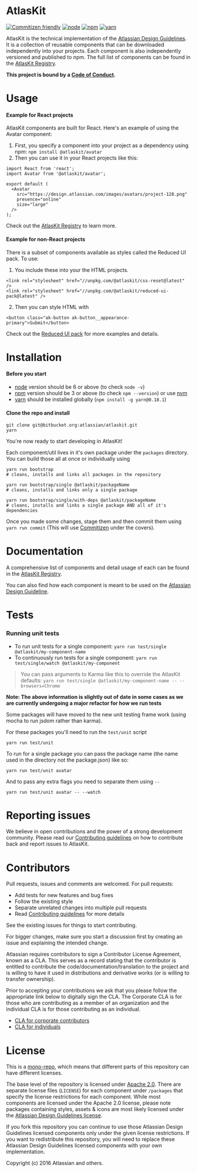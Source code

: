 AtlasKit
==============
[![Commitizen friendly](https://img.shields.io/badge/commitizen-friendly-brightgreen.svg)](http://commitizen.github.io/cz-cli/)
[![node](https://img.shields.io/badge/node-6.10%2B-brightgreen.svg)]()
[![npm](https://img.shields.io/badge/npm-3.8%2B-brightgreen.svg)]()
[![yarn](https://img.shields.io/badge/yarn-0.18.1-brightgreen.svg)]()

AtlasKit is the technical implementation of the [Atlassian Design Guidelines][ADG]. It is a collection of reusable components that can be downloaded independently into your projects. Each component is also independently versioned and published to npm. The full list of components can be found in the [AtlasKit Registry][AtlasKitRegistry].

**This project is bound by a [Code of Conduct][codeofconduct].**

Usage
======

#### Example for React projects

AtlasKit components are built for React. Here's an example of using the Avatar component:

1. First, you specify a component into your project as a dependency using npm: `npm install @atlaskit/avatar`
2. Then you can use it in your React projects like this:

```
import React from 'react';
import Avatar from '@atlaskit/avatar';

export default (
  <Avatar
    src="https://design.atlassian.com/images/avatars/project-128.png"
    presence="online"
    size="large"
  />
);
```
Check out the [AtlasKit Registry][AtlasKitRegistry] to learn more.

#### Example for non-React projects

There is a subset of components available as styles called the Reduced UI pack.
To use:

1. You include these into your the HTML projects.

```
<link rel="stylesheet" href="//unpkg.com/@atlaskit/css-reset@latest" />
<link rel="stylesheet" href="//unpkg.com/@atlaskit/reduced-ui-pack@latest" />
```
2. Then you can style HTML with

`<button class="ak-button ak-button__appearance-primary">Submit</button>`

Check out the [Reduced UI pack](http://go.atlassian.com/reduced-ui-pack) for more examples and details.


Installation
============

#### Before you start

* [node](https://nodejs.org/) version should be 6 or above (to check `node -v`)
* [npm](https://www.npmjs.com/) version should be 3 or above (to check `npm --version`) or use [nvm](https://github.com/creationix/nvm)
* [yarn](https://yarnpkg.com/) should be installed globally (`npm install -g yarn@0.18.1`)

#### Clone the repo and install

```
git clone git@bitbucket.org:atlassian/atlaskit.git
yarn
```
You're now ready to start developing in AtlasKit!

Each component/util lives in it's own package under the `packages` directory. You can build those all at once or individually using

```
yarn run bootstrap
# cleans, installs and links all packages in the repository
```

```
yarn run bootstrap/single @atlaskit/packageName
# cleans, installs and links only a single package
```

```
yarn run bootstrap/single/with-deps @atlaskit/packageName
# cleans, installs and links a single package AND all of it's dependencies
```

Once you made some changes, stage them and then commit them using `yarn run commit` (This will use [Commitizen](https://github.com/commitizen/cz-cli) under the covers).


Documentation
=============
A comprehensive list of components and detail usage of each can be found in the [AtlasKit Registry][AtlasKitRegistry].

You can also find how each component is meant to be used on the [Atlassian Design Guideline][ADG].


Tests
=====

### Running unit tests

* To run unit tests for a single component: `yarn run test/single @atlaskit/my-component-name`
* To continuously run tests for a single component: `yarn run test/single/watch @atlaskit/my-component`

> You can pass arguments to Karma like this to override the AtlasKit defaults: `yarn run test/single @atlaskit/my-component-name -- --browsers=Chrome`

**Note: The above information is slightly out of date in some cases as we are currently undergoing a major refactor for how we run tests**

Some packages will have moved to the new unit testing frame work (using mocha to run jsdom rather than karma).

For these packages you'll need to run the `test/unit` script

```
yarn run test/unit
```

To run for a single package you can pass the package name (the name used in the directory not the package.json) like so:

```
yarn run test/unit avatar
```

And to pass any extra flags you need to separate them using `--`

```
yarn run test/unit avatar -- --watch
```


Reporting issues
============

We believe in open contributions and the power of a strong development community. Please read our [Contributing guidelines][CONTRIBUTING] on how to contribute back and report issues to AtlasKit.


Contributors
============

Pull requests, issues and comments are welcomed. For pull requests:

* Add tests for new features and bug fixes
* Follow the existing style
* Separate unrelated changes into multiple pull requests
* Read [Contributing guidelines][CONTRIBUTING] for more details

See the existing issues for things to start contributing.

For bigger changes, make sure you start a discussion first by creating
an issue and explaining the intended change.

Atlassian requires contributors to sign a Contributor License Agreement,
known as a CLA. This serves as a record stating that the contributor is
entitled to contribute the code/documentation/translation to the project
and is willing to have it used in distributions and derivative works
(or is willing to transfer ownership).

Prior to accepting your contributions we ask that you please follow the appropriate
link below to digitally sign the CLA. The Corporate CLA is for those who are
contributing as a member of an organization and the individual CLA is for
those contributing as an individual.

* [CLA for corporate contributors](https://na2.docusign.net/Member/PowerFormSigning.aspx?PowerFormId=e1c17c66-ca4d-4aab-a953-2c231af4a20b)
* [CLA for individuals](https://na2.docusign.net/Member/PowerFormSigning.aspx?PowerFormId=3f94fbdc-2fbe-46ac-b14c-5d152700ae5d)

License
========

This is a [mono-repo](https://github.com/babel/babel/blob/master/doc/design/monorepo.md), which means that different parts of this repository can have different licenses.

The base level of the repository is licensed under [Apache 2.0][LICENSE]. There are separate license files (`LICENSE`)  for each component under `/packages` that specify the license restrictions for each component. While most components are licensed under the Apache 2.0 license, please note packages containing styles, assets & icons are most likely licensed under the [Atlassian Design Guidelines license][ADG_License].

If you fork this repository you can continue to use those Atlassian Design Guidelines licensed components only under the given license restrictions. If you want to redistribute this repository, you will need to replace these Atlassian Design Guidelines licensed components with your own implementation.

Copyright (c) 2016 Atlassian and others.


[ADG]: http://atlassian.design/ "Atlassian Design Guidelines"
[ADG_License]: http://atlassian.design/license
[CONTRIBUTING]: ./CONTRIBUTING.md
[LICENSE]: ./LICENSE
[AtlasKitRegistry]: http://go.atlassian.com/atlaskit  "AtlasKit Registry"
[CODEOFCONDUCT]: ./CODE_OF_CONDUCT.md
